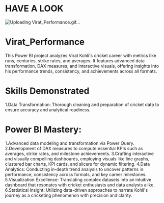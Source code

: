 # HAVE A LOOK 
![Uploading Virat_Performance.gif…]()
# Virat_Performance
This Power BI project analyzes Virat Kohli's cricket career with metrics like runs, centuries, strike rates, and averages. It features advanced data transformation, DAX measures, and interactive visuals, offering insights into his performance trends, consistency, and achievements across all formats.
# Skills Demonstrated
1.Data Transformation: Thorough cleaning and preparation of cricket data to ensure accuracy and analytical readiness.
# Power BI Mastery:
1.Advanced data modeling and transformation via Power Query.
2.Development of DAX measures to compute essential KPIs such as averages, strike rates, and milestone achievements.
3.Crafting interactive and visually compelling dashboards, employing visuals like line graphs, clustered bar charts, KPI cards, and slicers for dynamic filtering.
4.Data Analytics: Conducting in-depth trend analysis to uncover patterns in performance, consistency across formats, and key career milestones.
5.Visualization Excellence: Translating complex datasets into an intuitive dashboard that resonates with cricket enthusiasts and data analysts alike.
6.Statistical Insight: Utilizing data-driven approaches to narrate Kohli's journey as a cricketing phenomenon with precision and clarity.
